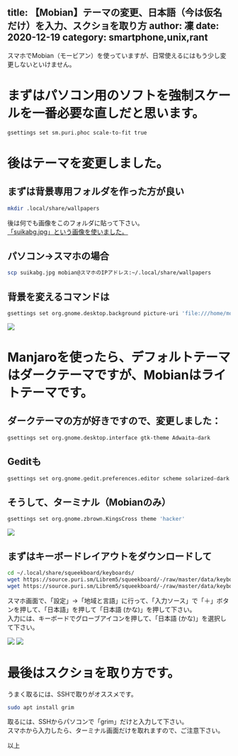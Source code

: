 title: 【Mobian】テーマの変更、日本語（今は仮名だけ）を入力、スクショを取り方
author: 凜
date: 2020-12-19
category: smartphone,unix,rant
----
スマホでMobian（モービアン）を使っていますが、日常使えるにはもう少し変更しないといけません。

# まずはパソコン用のソフトを強制スケールを一番必要な直しだと思います。

```sh
gsettings set sm.puri.phoc scale-to-fit true
```

# 後はテーマを変更しました。

## まずは背景専用フォルダを作った方が良い

```sh
mkdir .local/share/wallpapers
```

後は何でも画像をこのフォルダに貼って下さい。\
[「suikabg.jpg」という画像を使いました。](https://ass.technicalsuwako.moe/suikabg.jpg)

## パソコン→スマホの場合

```sh
scp suikabg.jpg mobian@スマホのIPアドレス:~/.local/share/wallpapers
```

## 背景を変えるコマンドは

```sh
gsettings set org.gnome.desktop.background picture-uri 'file:///home/mobian/.local/share/wallpapers/suikabg.jpg'
```

![](https://ass.technicalsuwako.moe/20201130_15h33m25s_grim.png)

# Manjaroを使ったら、デフォルトテーマはダークテーマですが、Mobianはライトテーマです。

## ダークテーマの方が好きですので、変更しました：

```sh
gsettings set org.gnome.desktop.interface gtk-theme Adwaita-dark
```

## Geditも

```sh
gsettings set org.gnome.gedit.preferences.editor scheme solarized-dark
```

## そうして、ターミナル（Mobianのみ）

```sh
gsettings set org.gnome.zbrown.KingsCross theme 'hacker'
```

![](https://ass.technicalsuwako.moe/20201130_15h34m40s_grim.png)

## まずはキーボードレイアウトをダウンロードして

```sh
cd ~/.local/share/squeekboard/keyboards/
wget https://source.puri.sm/Librem5/squeekboard/-/raw/master/data/keyboards/jp+kana.yaml
wget https://source.puri.sm/Librem5/squeekboard/-/raw/master/data/keyboards/jp+kana_wide.yaml
```

スマホ画面で、「設定」→「地域と言語」に行って、「入力ソース」で「＋」ボタンを押して、「日本語」を押して「日本語 (かな)」を押して下さい。\
入力には、キーボードでグローブアイコンを押して、「日本語 (かな)」を選択して下さい。

![](https://ass.technicalsuwako.moe/20201130_15h37m38s_grim.png)
![](https://ass.technicalsuwako.moe/20201130_15h38m19s_grim.png)

# 最後はスクショを取り方です。

うまく取るには、SSHで取りがオススメです。

```sh
sudo apt install grim
```

取るには、SSHからパソコンで「grim」だけと入力して下さい。\
スマホから入力したら、ターミナル画面だけを取れますので、ご注意下さい。

以上
